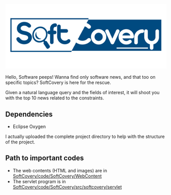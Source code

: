 ![Logo of SoftCovery](https://github.com/Pooventhiran/SoftCovery/blob/master/code/SoftCovery/WebContent/images/Softcovery.png)

Hello, Software peeps!
Wanna find only software news, and that too on specific topics? SoftCovery is here for the rescue.

Given a natural language query and the fields of interest, it will shoot you with the top 10 news related to the constraints.

## Dependencies
- Eclipse Oxygen

I actually uploaded the complete project directory to help with the structure of the project. 
 
## Path to important codes
- The web contents (HTML and images) are in [SoftCovery/code/SoftCovery/WebContent](https://github.com/Pooventhiran/SoftCovery/tree/master/code/SoftCovery/WebContent)
- The servlet program is in [SoftCovery/code/SoftCovery/src/softcovery/servlet](https://github.com/Pooventhiran/SoftCovery/tree/master/code/SoftCovery/src/softcovery/servlet)
